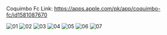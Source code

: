 Coquimbo Fc
Link: https://apps.apple.com/pk/app/coquimbo-fc/id1581087670

![01](https://user-images.githubusercontent.com/62133331/130330384-82cc0cd5-d924-4c99-a7c6-39ada00048ea.jpeg)
![02](https://user-images.githubusercontent.com/62133331/130330385-efaafb73-bd0b-4881-a6fa-0380800bbf2c.jpeg)
![03](https://user-images.githubusercontent.com/62133331/130330387-f5a035cc-64ac-416c-a1c2-73dc87bd1cb2.jpeg)
![04](https://user-images.githubusercontent.com/62133331/130330389-fcbd0b84-6558-4320-8b6d-0f56f6982c57.jpeg)
![05](https://user-images.githubusercontent.com/62133331/130330390-5f70bc13-65b8-4cbd-8864-32df39064d66.jpeg)
![06](https://user-images.githubusercontent.com/62133331/130330393-7f462fba-0f48-469a-807c-9c949c49cc0f.jpeg)
![07](https://user-images.githubusercontent.com/62133331/130330395-ffb6901a-fb6e-47e6-810f-d5d6f9eeac3e.jpeg)

